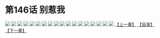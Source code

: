 # 第146话 别惹我
![](https://s2.baozimh.com/scomic/sanyanxiaotianlu-samanhua/0/145-tepa/1.jpg)
![](https://s2.baozimh.com/scomic/sanyanxiaotianlu-samanhua/0/145-tepa/2.jpg)
![](https://s2.baozimh.com/scomic/sanyanxiaotianlu-samanhua/0/145-tepa/3.jpg)
![](https://s2.baozimh.com/scomic/sanyanxiaotianlu-samanhua/0/145-tepa/4.jpg)
![](https://s2.baozimh.com/scomic/sanyanxiaotianlu-samanhua/0/145-tepa/5.jpg)
![](https://s2.baozimh.com/scomic/sanyanxiaotianlu-samanhua/0/145-tepa/6.jpg)
![](https://s2.baozimh.com/scomic/sanyanxiaotianlu-samanhua/0/145-tepa/7.jpg)
![](https://s2.baozimh.com/scomic/sanyanxiaotianlu-samanhua/0/145-tepa/8.jpg)
![](https://s2.baozimh.com/scomic/sanyanxiaotianlu-samanhua/0/145-tepa/9.jpg)
![](https://s2.baozimh.com/scomic/sanyanxiaotianlu-samanhua/0/145-tepa/10.jpg)
![](https://s2.baozimh.com/scomic/sanyanxiaotianlu-samanhua/0/145-tepa/11.jpg)
![](https://s2.baozimh.com/scomic/sanyanxiaotianlu-samanhua/0/145-tepa/12.jpg)
![](https://s2.baozimh.com/scomic/sanyanxiaotianlu-samanhua/0/145-tepa/13.jpg)
![](https://s2.baozimh.com/scomic/sanyanxiaotianlu-samanhua/0/145-tepa/14.jpg)
![](https://s2.baozimh.com/scomic/sanyanxiaotianlu-samanhua/0/145-tepa/15.jpg)
![](https://s2.baozimh.com/scomic/sanyanxiaotianlu-samanhua/0/145-tepa/16.jpg)
![](https://s2.baozimh.com/scomic/sanyanxiaotianlu-samanhua/0/145-tepa/17.jpg)
![](https://s2.baozimh.com/scomic/sanyanxiaotianlu-samanhua/0/145-tepa/18.jpg)
[【上一章】](./145.md)
[【目录】](./README.md)
[【下一章】](./147.md)
